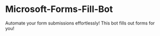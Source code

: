 # Microsoft-Forms-Fill-Bot
Automate your form submissions effortlessly! This bot fills out forms for you!
